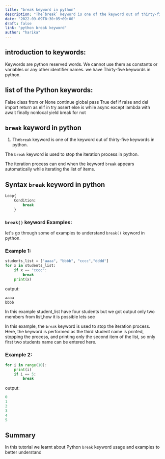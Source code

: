 ```yaml
---
title: "break keyword in python"
description: "The`break` keyword is one of the keyword out of thirty-five keywords in python."
date: "2022-09-09T8:30:05+09:00"
draft: false
link: "python break keyword"
author: "harika"
---
```


## introduction to keywords:

Keywords are python reserved words.
We cannot use them as constants or variables or any other identifier names.
we have Thirty-five keywords in python.

## list of the Python keywords:

False               class               from                or
None                continue            global              pass
True                def                 if                  raise
and                 del                 import              return
as                  elif                in                  try
assert              else                is                  while
async               except              lambda              with
await               finally             nonlocal            yield
break               for                 not  

## `break` keyword in python

1. The`break` keyword is one of the keyword out of thirty-five keywords in python.

The `break` keyword is used to stop the iteration process in python.

The iteration process can end when the keyword `break` appears automatically while iterating the list of items. 

## Syntax `break` keyword in python 
```python
Loop{
    Condition:
        break
    }
```
### `break()` keyword Examples:

let's go through some of examples to understand `break()` keyword in python.

### Example 1:

```python
students_list = ["aaaa", "bbbb", "cccc","dddd"]
for x in students_list:
    if x == "cccc":
        break
    print(x)
```
output:
```python
aaaa
bbbb
```
In this example student_list have four students but we got output only two members from list,how it is possible lets see

In this example, the `break` keyword is used to stop the iteration process. Here, the keyword is performed as the third student name is printed, stopping the process, and printing only the second item of the list, so only first two students name can be entered here.

### Example 2:

```python
for i in range(10):
    print(i)
    if i == 5:
        break
```

output:
```python
0
1
2
3
4
5
```
## Summary
In this tutorial we learnt about Python `break` keyword usage and examples to better understand